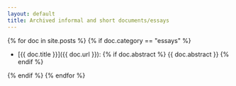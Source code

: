 ```yaml
---
layout: default
title: Archived informal and short documents/essays
---
```


{% for doc in site.posts %} {% if doc.category == "essays" %}
* [{{ doc.title }}]({{ doc.url }}): {% if doc.abstract %} {{ doc.abstract }} {% endif %}

{% endif %} {% endfor %}